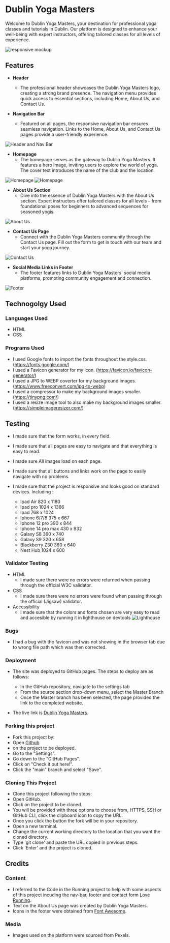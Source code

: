 # Dublin Yoga Masters

Welcome to Dublin Yoga Masters, your destination for professional yoga classes and tutorials in Dublin. Our platform is designed to enhance your well-being with expert instructors, offering tailored classes for all levels of experience.


![responsive mockup](readme-images/responsive-mockup.png)

## Features
- **Header**
  - The professional header showcases the Dublin Yoga Masters logo, creating a strong brand presence. The navigation menu provides quick access to essential sections, including Home, About Us, and Contact Us.

- **Navigation Bar**
  - Featured on all pages, the responsive navigation bar ensures seamless navigation. Links to the Home, About Us, and Contact Us pages provide a user-friendly experience.

![Header and Nav Bar](readme-images/header.png)

- **Homepage**
  - The homepage serves as the gateway to Dublin Yoga Masters. It features a hero image, inviting users to explore the world of yoga. The cover text introduces the name of the club and the location.

![Homepage](readme-images/homepage.png)
![Homepage](readme-images/homepage-reason-section.png)


- **About Us Section**
  - Dive into the essence of Dublin Yoga Masters with the About Us section. Expert instructors offer tailored classes for all levels – from foundational poses for beginners to advanced sequences for seasoned yogis.

![About Us](readme-images/about-us-section.png)

- **Contact Us Page**
  - Connect with the Dublin Yoga Masters community through the Contact Us page. Fill out the form to get in touch with our team and start your yoga journey.

![Contact Us](readme-images/contact-us-section.png)

- **Social Media Links in Footer**
  - The footer features links to Dublin Yoga Masters' social media platforms, promoting community engagement and connection.

![Footer](readme-images/footer1.0.png)

## Technogolgy Used

### Languages Used
- HTML
- CSS

### Programs Used
- I used Google fonts to import the fonts throughout the style.css.(https://fonts.google.com/)
- I used a Favicon generator for my icon. (https://favicon.io/favicon-generator/)
- I used a JPG to WEBP coverter for my background images.(https://www.freeconvert.com/jpg-to-webp)
- I used a compressor to make my background images smaller. (https://tinypng.com/)
- I used a resize image tool to also make my background images smaller. (https://simpleimageresizer.com/)

## Testing

- I made sure that the form works, in every field.

- I made sure that all pages are easy to navigate and that everything is easy to read.

- I made sure All images load on each page.

- I made sure that all buttons and links work on the page to easily navigate with no problems.

- I made sure that the project is responsive and looks good on standard devices. Including :
   - Ipad Air          820 x 1180
   - Ipad pro         1024 x 1366
   - Ipad              768 x 1024
   - Iphone 6/7/8      375 x 667
   - Iphone 12 pro     390 x 844
   - Iphone 14 pro max 430 x 932
   - Galaxy S8         360 x 740
   - Galaxy S9         320 x 658
   - Blackberry Z30    360 x 640
   - Nest Hub         1024 x 600

### Validator Testing

- HTML
  - I made sure there were no errors were returned when passing through the official W3C validator.
- CSS
  - I made sure there were no errors were found when passing through the official (Jigsaw) validator.
- Accessibility
  - I made sure that the colors and fonts chosen are very easy to read and accesible by running it in lighthouse on devtools
  ![Lighthouse](readme-images/lighthouse2.png)

### Bugs

- I had a bug with the favicon and was not showing in the browser tab due to wrong file path which was then corrected.

### Deployment 

- The site was deployed to GitHub pages. The steps to deploy are as follows:
  - In the GitHub repository, navigate to the settings tab
  - From the source section drop-down menu, select the Master Branch
  - Once the Master branch has been selected, the page provided the link to the completed website. 

- The live link is [Dublin Yoga Masters](https://johnfurlong98.github.io/dublin-yoga-masters/).

### Forking this project
- Fork this project by:
- Open [Github]()
- on the project to be deployed.
- Go to the "Settings".
- Go down to the "GitHub Pages".
- Click on "Check it out here!".
- Click the "main" branch and select "Save".

### Cloning This Project
- Clone this project following the steps:
- Open GitHub.
- Click on the project to be cloned.
- You will be provided with three options to choose from, HTTPS, SSH or GitHub CLI, click the clipboard icon to copy the URL.
- Once you click the button the fork will be in your repository.
- Open a new terminal.
- Change the current working directory to the location that you want the cloned directory.
- Type 'git clone' and paste the URL copied in previous steps.
- Click 'Enter' and the project is cloned.

## Credits

### Content

- I referred to the Code in the Running project to help with some aspects of this project incuding the nav-bar, footer and contact form [Love Running](https://github.com/johnfurlong98/Love-Running-Walkthrough-Project).
- Text on the About Us page was created by Dublin Yoga Masters.
- Icons in the footer were obtained from [Font Awesome](https://fontawesome.com/).

### Media

- Images used on the platform were sourced from Pexels.
